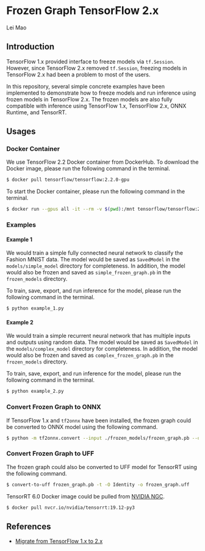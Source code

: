 # Frozen Graph TensorFlow 2.x

Lei Mao

## Introduction

TensorFlow 1.x provided interface to freeze models via `tf.Session`. However, since TensorFlow 2.x removed `tf.Session`, freezing models in TensorFlow 2.x had been a problem to most of the users.

In this repository, several simple concrete examples have been implemented to demonstrate how to freeze models and run inference using frozen models in TensorFlow 2.x. The frozen models are also fully compatible with inference using TensorFlow 1.x, TensorFlow 2.x, ONNX Runtime, and TensorRT. 

## Usages

### Docker Container

We use TensorFlow 2.2 Docker container from DockerHub. To download the Docker image, please run the following command in the terminal.

```bash
$ docker pull tensorflow/tensorflow:2.2.0-gpu
```

To start the Docker container, please run the following command in the terminal.

```bash
$ docker run --gpus all -it --rm -v $(pwd):/mnt tensorflow/tensorflow:2.2.0-gpu
```

### Examples

#### Example 1

We would train a simple fully connected neural network to classify the Fashion MNIST data. The model would be saved as `SavedModel` in the `models/simple_model` directory for completeness. In addition, the model would also be frozen and saved as `simple_frozen_graph.pb` in the `frozen_models` directory.

To train, save, export, and run inference for the model, please run the following command in the terminal.

```bash
$ python example_1.py
```

#### Example 2

We would train a simple recurrent neural network that has multiple inputs and outputs using random data. The model would be saved as `SavedModel` in the `models/complex_model` directory for completeness. In addition, the model would also be frozen and saved as `complex_frozen_graph.pb` in the `frozen_models` directory.

To train, save, export, and run inference for the model, please run the following command in the terminal.

```bash
$ python example_2.py
```

### Convert Frozen Graph to ONNX

If TensorFlow 1.x and `tf2onnx` have been installed, the frozen graph could be converted to ONNX model using the following command.

```bash
$ python -m tf2onnx.convert --input ./frozen_models/frozen_graph.pb --output model.onnx --outputs Identity:0 --inputs x:0
```

### Convert Frozen Graph to UFF

The frozen graph could also be converted to UFF model for TensorRT using the following command. 

```bash
$ convert-to-uff frozen_graph.pb -t -O Identity -o frozen_graph.uff
```

TensorRT 6.0 Docker image could be pulled from [NVIDIA NGC](https://ngc.nvidia.com/).

```bash
$ docker pull nvcr.io/nvidia/tensorrt:19.12-py3
```

## References

* [Migrate from TensorFlow 1.x to 2.x](https://www.tensorflow.org/guide/migrate)

